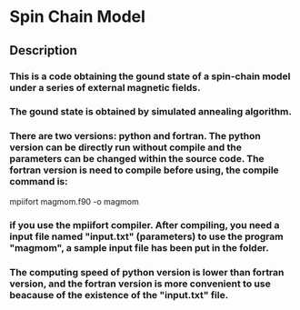 # Spin Chain Model
## Description
### This is a code obtaining the gound state of a spin-chain model under a series of external magnetic fields.
### The gound state is obtained by simulated annealing algorithm.
### There are two versions: python and fortran. The python version can be directly run without compile and the parameters can be changed within the source code. The fortran version is need to compile before using, the compile command is:
mpiifort magmom.f90 -o magmom
### if you use the mpiifort compiler. After compiling, you need a input file named "input.txt" (parameters) to use the program "magmom", a sample input file has been put in the folder.
### The computing speed of python version is lower than fortran version, and the fortran version is more convenient to use beacause of the existence of the "input.txt" file.
